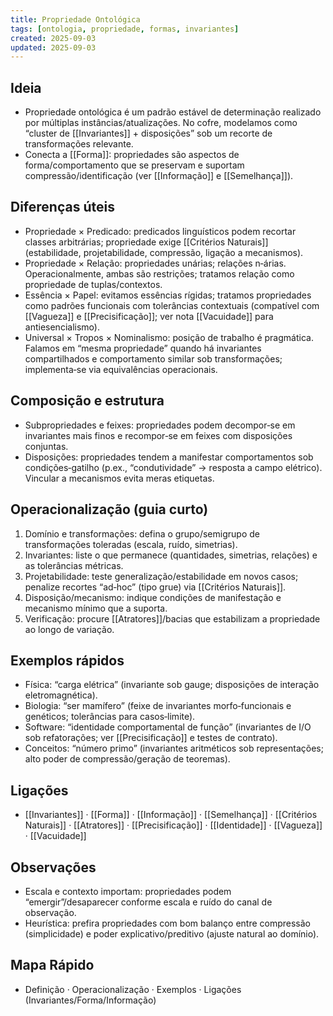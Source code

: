 ```yaml
---
title: Propriedade Ontológica
tags: [ontologia, propriedade, formas, invariantes]
created: 2025-09-03
updated: 2025-09-03
---
```


## Ideia
- Propriedade ontológica é um padrão estável de determinação realizado por múltiplas instâncias/atualizações. No cofre, modelamos como “cluster de [[Invariantes]] + disposições” sob um recorte de transformações relevante.
- Conecta a [[Forma]]: propriedades são aspectos de forma/comportamento que se preservam e suportam compressão/identificação (ver [[Informação]] e [[Semelhança]]).

## Diferenças úteis
- Propriedade × Predicado: predicados linguísticos podem recortar classes arbitrárias; propriedade exige [[Critérios Naturais]] (estabilidade, projetabilidade, compressão, ligação a mecanismos).
- Propriedade × Relação: propriedades unárias; relações n‑árias. Operacionalmente, ambas são restrições; tratamos relação como propriedade de tuplas/contextos.
- Essência × Papel: evitamos essências rígidas; tratamos propriedades como padrões funcionais com tolerâncias contextuais (compatível com [[Vagueza]] e [[Precisificação]]; ver nota [[Vacuidade]] para antiesencialismo).
- Universal × Tropos × Nominalismo: posição de trabalho é pragmática. Falamos em “mesma propriedade” quando há invariantes compartilhados e comportamento similar sob transformações; implementa‑se via equivalências operacionais.

## Composição e estrutura
- Subpropriedades e feixes: propriedades podem decompor‑se em invariantes mais finos e recompor‑se em feixes com disposições conjuntas.
- Disposições: propriedades tendem a manifestar comportamentos sob condições‑gatilho (p.ex., “condutividade” → resposta a campo elétrico). Vincular a mecanismos evita meras etiquetas.

## Operacionalização (guia curto)
1) Domínio e transformações: defina o grupo/semigrupo de transformações toleradas (escala, ruído, simetrias).
2) Invariantes: liste o que permanece (quantidades, simetrias, relações) e as tolerâncias métricas.
3) Projetabilidade: teste generalização/estabilidade em novos casos; penalize recortes “ad‑hoc” (tipo grue) via [[Critérios Naturais]].
4) Disposição/mecanismo: indique condições de manifestação e mecanismo mínimo que a suporta.
5) Verificação: procure [[Atratores]]/bacias que estabilizam a propriedade ao longo de variação.

## Exemplos rápidos
- Física: “carga elétrica” (invariante sob gauge; disposições de interação eletromagnética).
- Biologia: “ser mamífero” (feixe de invariantes morfo‑funcionais e genéticos; tolerâncias para casos‑limite).
- Software: “identidade comportamental de função” (invariantes de I/O sob refatorações; ver [[Precisificação]] e testes de contrato).
- Conceitos: “número primo” (invariantes aritméticos sob representações; alto poder de compressão/geração de teoremas).

## Ligações
- [[Invariantes]] · [[Forma]] · [[Informação]] · [[Semelhança]] · [[Critérios Naturais]] · [[Atratores]] · [[Precisificação]] · [[Identidade]] · [[Vagueza]] · [[Vacuidade]]

## Observações
- Escala e contexto importam: propriedades podem “emergir”/desaparecer conforme escala e ruído do canal de observação.
- Heurística: prefira propriedades com bom balanço entre compressão (simplicidade) e poder explicativo/preditivo (ajuste natural ao domínio).

## Mapa Rápido
- Definição · Operacionalização · Exemplos · Ligações (Invariantes/Forma/Informação)

